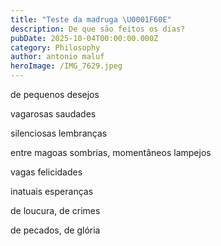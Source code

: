 ```yaml
---
title: "Teste da madruga \U0001F60E"
description: De que são feitos os dias?
pubDate: 2025-10-04T00:00:00.000Z
category: Philosophy
author: antonio maluf
heroImage: /IMG_7629.jpeg
---
```


de pequenos desejos

vagarosas saudades

silenciosas lembranças 


entre magoas sombrias, momentâneos lampejos 

vagas felicidades 

inatuais esperanças 

de loucura, de crimes 

de pecados, de glória 
